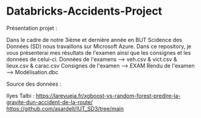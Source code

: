 # Databricks-Accidents-Project
Présentation projet :

Dans le cadre de notre 3ième et dernière année en BUT Scidence des Données (SD) nous travaillons sur Microsoft Azure. 
Dans ce repository, je vous présenterai mes résultats de l'examen ainsi que les consignes et les données de celui-ci.
Données de l'examens --> veh.csv & vict.csv & lieux.csv & carac.csv
Consignes de l'examen --> EXAM
Rendu de l'examen --> Modélisation.dbc 

Source des données : 

Ilyes Talbi : https://larevueia.fr/xgboost-vs-random-forest-predire-la-gravite-dun-accident-de-la-route/
https://github.com/asardell/IUT_SD3/tree/main
